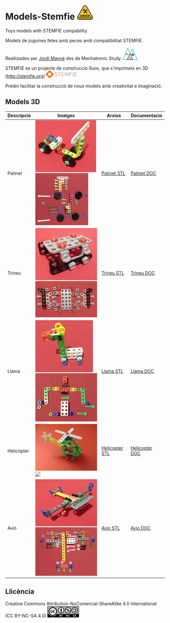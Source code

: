 # Models-Stemfie   <img src="Patinet/Imatges/UnderConstruction.png" width="50" />

Toys models with STEMFIE compability

Models de joguines fetes amb peces amb compatibilitat STEMFIE. 

Realitzades per [Jordi Mayné](https://github.com/maynej) des de Mechatronic Study  <img src="Patinet/Imatges/Logo3senseFons.png" width="50" />

STEMFIE es un projecte de construcció lliure, que s'imprimeix en 3D (http://stemfie.org)  <img src="Patinet/Imatges/LogoSTEMFIE.png" width="100" />

Pretén facilitar la construcció de nous models amb creativitat e imaginació. 

## Models 3D
  
Descripció         | Imatges          | Arxius     | Documentació    
------------- | ------------- | ------------- | -------------
Patinet |![](Patinet/Imatges/Patinet.jpg) ![](Patinet/Imatges/PatinetAss.jpg) | [Patinet STL](https://github.com/maynej/Models-Stemfie/tree/main/Patinet/STL) | [Patinet DOC](https://github.com/maynej/Models-Stemfie/tree/main/Patinet/DOC) 
Trineu |![](Trineu/Imatges/Trineu.jpg) ![](Trineu/Imatges/TrineuAss.jpg) | [Trineu STL](https://github.com/maynej/Models-Stemfie/tree/main/Trineu/STL) | [Trineu DOC](https://github.com/maynej/Models-Stemfie/tree/main/Trineu/DOC)
Llama |![](Llama/Imatges/Llama.jpg) ![](Llama/Imatges/LlamaAss.jpg) | [Llama STL](https://github.com/maynej/Models-Stemfie/tree/main/Llama/STL) | [Llama DOC](https://github.com/maynej/Models-Stemfie/tree/main/Llama/DOC)
Helicòpter |![](Helicopter/Imatges/Helicopter.jpg) ![](Helicopter/Imatges/HelicopterAss.jpg) | [Helicopter STL](https://github.com/maynej/Models-Stemfie/tree/main/Helicopter/STL) | [Helicopter DOC](https://github.com/maynej/Models-Stemfie/tree/main/Helicopter/DOC)
Avió |![](Avio/Imatges/Avio2.jpg) ![](Avio/Imatges/AvioAss.jpg) | [Avio STL](https://github.com/maynej/Models-Stemfie/tree/main/Avio/STL) | [Avio DOC](https://github.com/maynej/Models-Stemfie/tree/main/Avio/DOC)


## Llicència

Creative Commons Attribution-NoComercial-ShareAlike 4.0 International (CC BY-NC-SA 4.0)  <img src="Patinet/Imatges/CC.png" width="100" />
